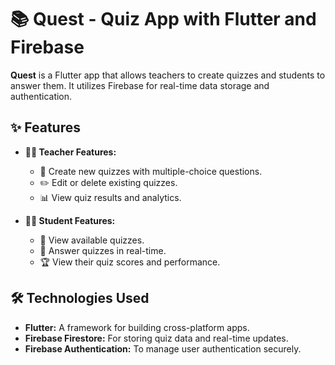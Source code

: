 # 📚 Quest - Quiz App with Flutter and Firebase

**Quest** is a Flutter app that allows teachers to create quizzes and students to answer them. It utilizes Firebase for real-time data storage and authentication.

## ✨ Features

- **👩‍🏫 Teacher Features:**
  - 📝 Create new quizzes with multiple-choice questions.
  - ✏️ Edit or delete existing quizzes.
  - 📊 View quiz results and analytics.

- **👨‍🎓 Student Features:**
  - 📃 View available quizzes.
  - 📝 Answer quizzes in real-time.
  - 🏆 View their quiz scores and performance.

## 🛠️ Technologies Used

- **Flutter:** A framework for building cross-platform apps.
- **Firebase Firestore:** For storing quiz data and real-time updates.
- **Firebase Authentication:** To manage user authentication securely.
